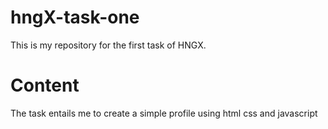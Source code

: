 # hngX-task-one
This is my repository for the first task of HNGX.

# Content
The task entails me to create a simple profile using html css and javascript